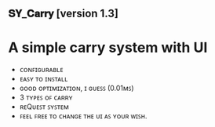 ## 𝐒𝐘_𝐂𝐚𝐫𝐫𝐲 [version 1.3]
# A simple carry system with UI 

- ᴄᴏɴꜰɪɢᴜʀᴀʙʟᴇ
- ᴇᴀꜱʏ ᴛᴏ ɪɴꜱᴛᴀʟʟ
- ɢᴏᴏᴅ ᴏᴘᴛɪᴍɪᴢᴀᴛɪᴏɴ, ɪ ɢᴜᴇꜱꜱ (0.01ᴍꜱ)
- 3 ᴛʏᴘᴇꜱ ᴏꜰ ᴄᴀʀʀʏ
- ʀᴇQᴜᴇꜱᴛ ꜱʏꜱᴛᴇᴍ
- ꜰᴇᴇʟ ꜰʀᴇᴇ ᴛᴏ ᴄʜᴀɴɢᴇ ᴛʜᴇ ᴜɪ ᴀꜱ ʏᴏᴜʀ ᴡɪꜱʜ.